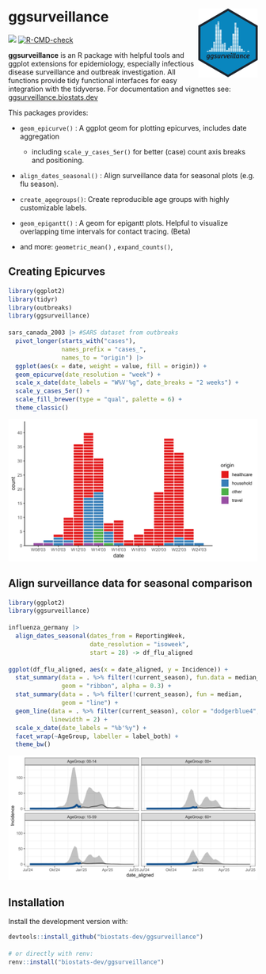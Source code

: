 # ggsurveillance <img src="man/figures/logo.svg" alt="logo" align="right" width="120" height="139" style="border: none; float: right;"/>

<!-- badges: start -->

[![](https://img.shields.io/badge/lifecycle-experimental-orange.svg)](https://lifecycle.r-lib.org/articles/stages.html#experimental) [![R-CMD-check](https://github.com/biostats-dev/ggsurveillance/actions/workflows/R-CMD-check.yaml/badge.svg)](https://github.com/biostats-dev/ggsurveillance/actions/workflows/R-CMD-check.yaml)

<!-- badges: end -->

**ggsurveillance** is an R package with helpful tools and ggplot extensions for epidemiology, especially infectious disease surveillance and outbreak investigation. All functions provide tidy functional interfaces for easy integration with the tidyverse. For documentation and vignettes see: <a href="https://ggsurveillance.biostats.dev" target="_blank">ggsurveillance.biostats.dev</a>

This packages provides:

-   `geom_epicurve()` : A ggplot geom for plotting epicurves, includes date aggregation

    -   including `scale_y_cases_5er()` for better (case) count axis breaks and positioning.

-   `align_dates_seasonal()` : Align surveillance data for seasonal plots (e.g. flu season).

-   `create_agegroups()`: Create reproducible age groups with highly customizable labels.

-   `geom_epigantt()` : A geom for epigantt plots. Helpful to visualize overlapping time intervals for contact tracing. (Beta)

-   and more: `geometric_mean()` , `expand_counts()`,

## Creating Epicurves

``` r
library(ggplot2)
library(tidyr)
library(outbreaks)
library(ggsurveillance)

sars_canada_2003 |> #SARS dataset from outbreaks
  pivot_longer(starts_with("cases"), 
               names_prefix = "cases_", 
               names_to = "origin") |>
  ggplot(aes(x = date, weight = value, fill = origin)) +
  geom_epicurve(date_resolution = "week") +
  scale_x_date(date_labels = "W%V'%g", date_breaks = "2 weeks") +
  scale_y_cases_5er() +
  scale_fill_brewer(type = "qual", palette = 6) +
  theme_classic()
```

![Epicurve of 2003 SARS outbreak in Canada](man/figures/epicurve_readme.png)

## Align surveillance data for seasonal comparison

``` r
library(ggplot2)
library(ggsurveillance)

influenza_germany |>
  align_dates_seasonal(dates_from = ReportingWeek,
                       date_resolution = "isoweek",
                       start = 28) -> df_flu_aligned

ggplot(df_flu_aligned, aes(x = date_aligned, y = Incidence)) +
  stat_summary(data = . %>% filter(!current_season), fun.data = median_hilow,
               geom = "ribbon", alpha = 0.3) +
  stat_summary(data = . %>% filter(!current_season), fun = median,
               geom = "line") +
  geom_line(data = . %>% filter(current_season), color = "dodgerblue4", 
            linewidth = 2) +
  scale_x_date(date_labels = "%b'%y") +
  facet_wrap(~AgeGroup, labeller = label_both) +
  theme_bw()
```

![Seasonal influenza data from Germany by Age Group](man/figures/seasonal_plot_readme.png)

## Installation

Install the development version with:

``` r
devtools::install_github("biostats-dev/ggsurveillance")

# or directly with renv:
renv::install("biostats-dev/ggsurveillance")
```
